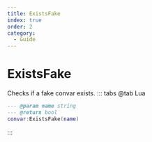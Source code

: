 ```yaml
---
title: ExistsFake
index: true
order: 2
category:
  - Guide
---
```


# ExistsFake
Checks if a fake convar exists.
::: tabs
@tab Lua
```lua
--- @param name string
--- @return bool
convar:ExistsFake(name)
```

:::
